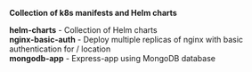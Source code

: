 **Collection of k8s manifests and Helm charts**

**helm-charts** - Collection of Helm charts<br />
**nginx-basic-auth** - Deploy multiple replicas of nginx with basic authentication for / location<br />
**mongodb-app** - Express-app using MongoDB database
